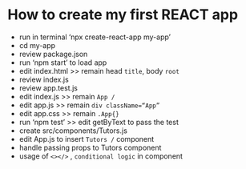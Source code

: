 # How to create my first REACT app

- run in terminal ‘npx create-react-app my-app’
- cd my-app
- review package.json
- run ‘npm start’ to load app
- edit index.html >> remain head `title`, body `root`
- review index.js
- review app.test.js
- edit index.js >> remain `App /`
- edit app.js >> remain `div className=“App”`
- edit app.css >> remain `.App{}`
- run ‘npm test’ >> edit getByText to pass the test
- create src/components/Tutors.js
- edit App.js to insert `Tutors /` component
- handle passing props to Tutors component
- usage of `<></>` , `conditional logic` in component
